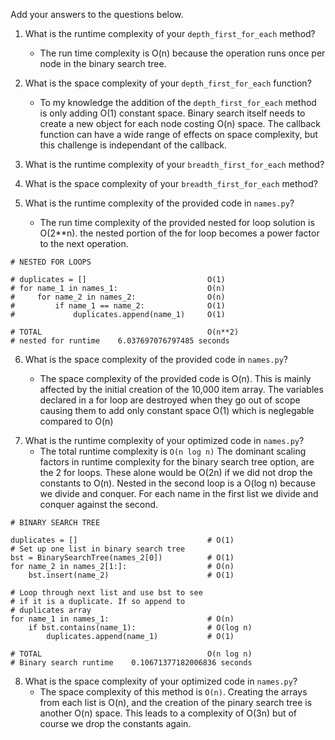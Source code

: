 Add your answers to the questions below.

1. What is the runtime complexity of your `depth_first_for_each` method?

   - The run time complexity is O(n) because the operation runs once per node
     in the binary search tree.

2. What is the space complexity of your `depth_first_for_each` function?

   - To my knowledge the addition of the `depth_first_for_each` method is only
     adding O(1) constant space. Binary search itself needs to create a new object for each node
     costing O(n) space. The callback function can have a wide range of effects
     on space complexity, but this challenge is independant of the callback.

3. What is the runtime complexity of your `breadth_first_for_each` method?

4. What is the space complexity of your `breadth_first_for_each` method?

5) What is the runtime complexity of the provided code in `names.py`?

   - The run time complexity of the provided nested for loop solution is O(2\*\*n).
     the nested portion of the for loop becomes a power factor to the next operation.

```
# NESTED FOR LOOPS

# duplicates = []                           O(1)
# for name_1 in names_1:                    O(n)
#     for name_2 in names_2:                O(n)
#         if name_1 == name_2:              O(1)
#             duplicates.append(name_1)     O(1)

# TOTAL                                     O(n**2)
# nested for runtime    6.037697076797485 seconds

```

6. What is the space complexity of the provided code in `names.py`?

   - The space complexity of the provided code is O(n). This is mainly affected
     by the initial creation of the 10,000 item array. The variables declared
     in a for loop are destroyed when they go out of scope causing them to add
     only constant space O(1) which is neglegable compared to O(n)

7) What is the runtime complexity of your optimized code in `names.py`?
   - The total runtime complexity is `O(n log n)` The dominant scaling factors in runtime complexity for the binary
     search tree option, are the 2 for loops. These alone would be O(2n) if we did
     not drop the constants to O(n). Nested in the second loop is a O(log n) because
     we divide and conquer. For each name in the first list we divide and conquer against the second.

```
# BINARY SEARCH TREE

duplicates = []                             # O(1)
# Set up one list in binary search tree
bst = BinarySearchTree(names_2[0])          # O(1)
for name_2 in names_2[1:]:                  # O(n)
    bst.insert(name_2)                      # O(1)

# Loop through next list and use bst to see
# if it is a duplicate. If so append to
# duplicates array
for name_1 in names_1:                      # O(n)
    if bst.contains(name_1):                # O(log n)
        duplicates.append(name_1)           # O(1)

# TOTAL                                     O(n log n)
# Binary search runtime    0.10671377182006836 seconds
```

8. What is the space complexity of your optimized code in `names.py`?
   - The space complexity of this method is `O(n)`. Creating the arrays from
     each list is O(n), and the creation of the pinary search tree is another
     O(n) space. This leads to a complexity of O(3n) but of course we drop the
     constants again.
